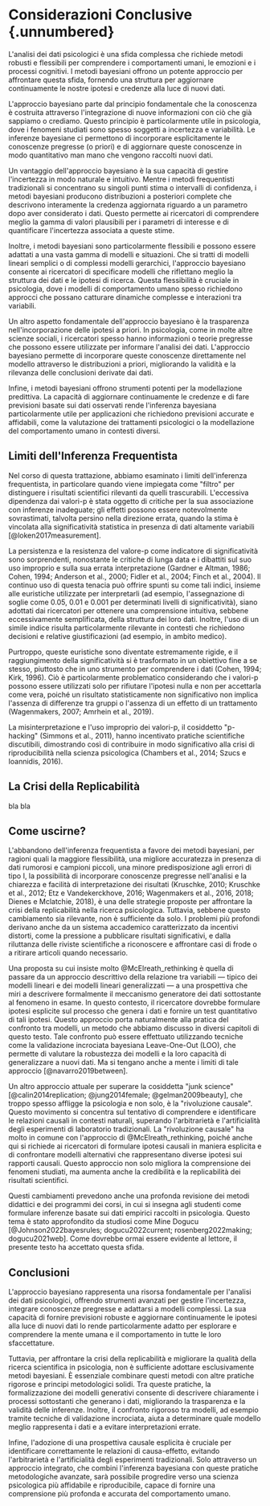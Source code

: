 # Considerazioni Conclusive {.unnumbered}

L'analisi dei dati psicologici è una sfida complessa che richiede metodi robusti e flessibili per comprendere i comportamenti umani, le emozioni e i processi cognitivi. I metodi bayesiani offrono un potente approccio per affrontare questa sfida, fornendo una struttura per aggiornare continuamente le nostre ipotesi e credenze alla luce di nuovi dati.

L'approccio bayesiano parte dal principio fondamentale che la conoscenza è costruita attraverso l'integrazione di nuove informazioni con ciò che già sappiamo o crediamo. Questo principio è particolarmente utile in psicologia, dove i fenomeni studiati sono spesso soggetti a incertezza e variabilità. Le inferenze bayesiane ci permettono di incorporare esplicitamente le conoscenze pregresse (o priori) e di aggiornare queste conoscenze in modo quantitativo man mano che vengono raccolti nuovi dati.

Un vantaggio dell'approccio bayesiano è la sua capacità di gestire l'incertezza in modo naturale e intuitivo. Mentre i metodi frequentisti tradizionali si concentrano su singoli punti stima o intervalli di confidenza, i metodi bayesiani producono distribuzioni a posteriori complete che descrivono interamente la credenza aggiornata riguardo a un parametro dopo aver considerato i dati. Questo permette ai ricercatori di comprendere meglio la gamma di valori plausibili per i parametri di interesse e di quantificare l'incertezza associata a queste stime.

Inoltre, i metodi bayesiani sono particolarmente flessibili e possono essere adattati a una vasta gamma di modelli e situazioni. Che si tratti di modelli lineari semplici o di complessi modelli gerarchici, l'approccio bayesiano consente ai ricercatori di specificare modelli che riflettano meglio la struttura dei dati e le ipotesi di ricerca. Questa flessibilità è cruciale in psicologia, dove i modelli di comportamento umano spesso richiedono approcci che possano catturare dinamiche complesse e interazioni tra variabili.

Un altro aspetto fondamentale dell'approccio bayesiano è la trasparenza nell'incorporazione delle ipotesi a priori. In psicologia, come in molte altre scienze sociali, i ricercatori spesso hanno informazioni o teorie pregresse che possono essere utilizzate per informare l'analisi dei dati. L'approccio bayesiano permette di incorporare queste conoscenze direttamente nel modello attraverso le distribuzioni a priori, migliorando la validità e la rilevanza delle conclusioni derivate dai dati.

Infine, i metodi bayesiani offrono strumenti potenti per la modellazione predittiva. La capacità di aggiornare continuamente le credenze e di fare previsioni basate sui dati osservati rende l'inferenza bayesiana particolarmente utile per applicazioni che richiedono previsioni accurate e affidabili, come la valutazione dei trattamenti psicologici o la modellazione del comportamento umano in contesti diversi.

## Limiti dell'Inferenza Frequentista

Nel corso di questa trattazione, abbiamo esaminato i limiti dell'inferenza frequentista, in particolare quando viene impiegata come "filtro" per distinguere i risultati scientifici rilevanti da quelli trascurabili. L'eccessiva dipendenza dai valori-p è stata oggetto di critiche per la sua associazione con inferenze inadeguate; gli effetti possono essere notevolmente sovrastimati, talvolta persino nella direzione errata, quando la stima è vincolata alla significatività statistica in presenza di dati altamente variabili [@loken2017measurement].

La persistenza e la resistenza del valore-p come indicatore di significatività sono sorprendenti, nonostante le critiche di lunga data e i dibattiti sul suo uso improprio e sulla sua errata interpretazione (Gardner e Altman, 1986; Cohen, 1994; Anderson et al., 2000; Fidler et al., 2004; Finch et al., 2004). Il continuo uso di questa tenacia può offrire spunti su come tali indici, insieme alle euristiche utilizzate per interpretarli (ad esempio, l'assegnazione di soglie come 0.05, 0.01 e 0.001 per determinati livelli di significatività), siano adottati dai ricercatori per ottenere una comprensione intuitiva, sebbene eccessivamente semplificata, della struttura dei loro dati. Inoltre, l'uso di un simile indice risulta particolarmente rilevante in contesti che richiedono decisioni e relative giustificazioni (ad esempio, in ambito medico).

Purtroppo, queste euristiche sono diventate estremamente rigide, e il raggiungimento della significatività si è trasformato in un obiettivo fine a se stesso, piuttosto che in uno strumento per comprendere i dati (Cohen, 1994; Kirk, 1996). Ciò è particolarmente problematico considerando che i valori-p possono essere utilizzati solo per rifiutare l'ipotesi nulla e non per accettarla come vera, poiché un risultato statisticamente non significativo non implica l'assenza di differenze tra gruppi o l'assenza di un effetto di un trattamento (Wagenmakers, 2007; Amrhein et al., 2019).

La misinterpretazione e l'uso improprio dei valori-p, il cosiddetto "p-hacking" (Simmons et al., 2011), hanno incentivato pratiche scientifiche discutibili, dimostrando così di contribuire in modo significativo alla crisi di riproducibilità nella scienza psicologica (Chambers et al., 2014; Szucs e Ioannidis, 2016).

## La Crisi della Replicabilità

bla bla

## Come uscirne?

L'abbandono dell'inferenza frequentista a favore dei metodi bayesiani, per ragioni quali la maggiore flessibilità, una migliore accuratezza in presenza di dati rumorosi e campioni piccoli, una minore predisposizione agli errori di tipo I, la possibilità di incorporare conoscenze pregresse nell'analisi e la chiarezza e facilità di interpretazione dei risultati (Kruschke, 2010; Kruschke et al., 2012; Etz e Vandekerckhove, 2016; Wagenmakers et al., 2016, 2018; Dienes e Mclatchie, 2018), è una delle strategie proposte per affrontare la crisi della replicabilità nella ricerca psicologica. Tuttavia, sebbene questo cambiamento sia rilevante, non è sufficiente da solo. I problemi più profondi derivano anche da un sistema accademico caratterizzato da incentivi distorti, come la pressione a pubblicare risultati significativi, e dalla riluttanza delle riviste scientifiche a riconoscere e affrontare casi di frode o a ritirare articoli quando necessario.

Una proposta su cui insiste molto @McElreath_rethinking è quella di passare da un approccio descrittivo della relazione tra variabili — tipico dei modelli lineari e dei modelli lineari generalizzati — a una prospettiva che miri a descrivere formalmente il meccanismo generatore dei dati sottostante al fenomeno in esame. In questo contesto, il ricercatore dovrebbe formulare ipotesi esplicite sul processo che genera i dati e fornire un test quantitativo di tali ipotesi. Questo approccio porta naturalmente alla pratica del confronto tra modelli, un metodo che abbiamo discusso in diversi capitoli di questo testo. Tale confronto può essere effettuato utilizzando tecniche come la validazione incrociata bayesiana Leave-One-Out (LOO), che permette di valutare la robustezza dei modelli e la loro capacità di generalizzare a nuovi dati. Ma si tengano anche a mente i limiti di tale approccio [@navarro2019between].

Un altro approccio attuale per superare la cosiddetta "junk science" [@calin2014replication; @jung2014female; @gelman2009beauty], che troppo spesso affligge la psicologia e non solo, è la "rivoluzione causale". Questo movimento si concentra sul tentativo di comprendere e identificare le relazioni causali in contesti naturali, superando l'arbitrarietà e l'artificialità degli esperimenti di laboratorio tradizionali. La "rivoluzione causale" ha molto in comune con l'approccio di @McElreath_rethinking, poiché anche qui si richiede ai ricercatori di formulare ipotesi causali in maniera esplicita e di confrontare modelli alternativi che rappresentano diverse ipotesi sui rapporti causali. Questo approccio non solo migliora la comprensione dei fenomeni studiati, ma aumenta anche la credibilità e la replicabilità dei risultati scientifici.

Questi cambiamenti prevedono anche una profonda revisione dei metodi didattici e dei programmi dei corsi, in cui si insegna agli studenti come formulare inferenze basate sui dati empirici raccolti in psicologia. Questo tema è stato approfondito da studiosi come Mine Dogucu [@Johnson2022bayesrules; dogucu2022current; rosenberg2022making; dogucu2021web]. Come dovrebbe ormai essere evidente al lettore, il presente testo ha accettato questa sfida.

## Conclusioni

L'approccio bayesiano rappresenta una risorsa fondamentale per l'analisi dei dati psicologici, offrendo strumenti avanzati per gestire l'incertezza, integrare conoscenze pregresse e adattarsi a modelli complessi. La sua capacità di fornire previsioni robuste e aggiornare continuamente le ipotesi alla luce di nuovi dati lo rende particolarmente adatto per esplorare e comprendere la mente umana e il comportamento in tutte le loro sfaccettature.

Tuttavia, per affrontare la crisi della replicabilità e migliorare la qualità della ricerca scientifica in psicologia, non è sufficiente adottare esclusivamente metodi bayesiani. È essenziale combinare questi metodi con altre pratiche rigorose e principi metodologici solidi. Tra queste pratiche, la formalizzazione dei modelli generativi consente di descrivere chiaramente i processi sottostanti che generano i dati, migliorando la trasparenza e la validità delle inferenze. Inoltre, il confronto rigoroso tra modelli, ad esempio tramite tecniche di validazione incrociata, aiuta a determinare quale modello meglio rappresenta i dati e a evitare interpretazioni errate.

Infine, l'adozione di una prospettiva causale esplicita è cruciale per identificare correttamente le relazioni di causa-effetto, evitando l'arbitrarietà e l'artificialità degli esperimenti tradizionali. Solo attraverso un approccio integrato, che combini l'inferenza bayesiana con queste pratiche metodologiche avanzate, sarà possibile progredire verso una scienza psicologica più affidabile e riproducibile, capace di fornire una comprensione più profonda e accurata del comportamento umano.

